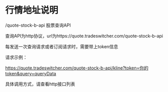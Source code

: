 # 行情地址说明
/quote-stock-b-api    股票查询API

查询API为http协议，url为https://quote.tradeswitcher.com/quote-stock-b-api

每发送一次查询请求或者订阅请求时，需要带上token信息

请求示例：<br/>

https://quote.tradeswitcher.com/quote-stock-b-api/kline?token=你的token&query=queryData<br/>

具体调用方式，请查看http接口列表

